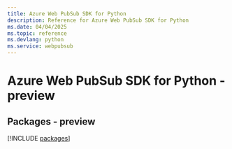 ```yaml
---
title: Azure Web PubSub SDK for Python
description: Reference for Azure Web PubSub SDK for Python
ms.date: 04/04/2025
ms.topic: reference
ms.devlang: python
ms.service: webpubsub
---
```

# Azure Web PubSub SDK for Python - preview
## Packages - preview
[!INCLUDE [packages](web-pubsub-index.md)]